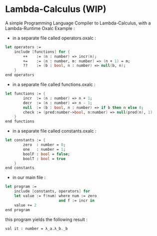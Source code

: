 # Lambda-Calculus (WIP)
A simple Programming Language Compiler to Lambda-Calculus, with a Lambda-Runtime 
Oxalc Example :
 
* in a separate file called operators.oxalc :
```fsharp
let operators := 
    include [functions] for { 
        ++    := (n : number) => incr(n);
        +=    := (n : number, m: number) => (n + 1) = m;
        ??    := (b : bool, n : number) => null(b, n);
    }
end operators
```
* in a separate file called functions.oxalc :
```fsharp
let functions := { 
        incr  := (n : number) => n + 1;
        decr  := (n : number) => n - 1;
        null  := (b : bool, n : number) => if b then n else 0;
        check := (pred:number->bool, n:number) => null(pred(n), 1)  
    }
end functions
```
* in a separate file called constants.oxalc :
```fsharp
let constants := { 
        zero  : number = 0;
        one   : number = 1;
        boolF : bool = false; 
        boolT : bool = true 
    }
end constants  
```
* in our main file :
```fsharp
let program := 
    include [constants, operators] for 
    let value := f(num) where num := zero 
                        and f := incr in 
    value += 2
end program 
```
this program yields the following result : 
```
val it : number = λ_a.λ_b._b
```
